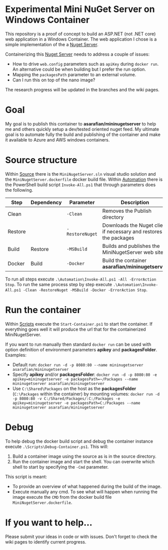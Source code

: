 # Experimental Mini NuGet Server on Windows Container

This repository is a proof of concept to build an ASP.NET (not .NET core) web application in a Windows Container. 
The web application I chose is a simple implementation of the a [Nuget Server](http://nugetserver.net/). 

Containerizing this [Nuget Server](http://nugetserver.net/) needs to address a couple of issues:

- How to drive `web.config` parameters such as `apiKey` during `docker run`. An alternative could be when building but I prefer the run option.
- Mapping the `packagesPath` parameter to an external volume.
- Can I run this on top of the nano image?

The research progress will be updated in the branches and the wiki pages.

# Goal 

My goal is to publish this container to **asarafian/mininugetserver** to help me and others quickly setup a dev/tested oriented nuget feed. 
My ultimate goal is to automate fully the build and publishing of the container and make it available to Azure and AWS windows containers.

# Source structure

Within [Source](Source) there is the `MiniNugetServer.sln` visual studio solution and the `MiniNugetServer.dockerfile` docker build file. 
Within [Automation](Automation) there is the PowerShell build script `Invoke-All.ps1` that through parameters does the following.

| Step | Dependency | Parameter | Description |
| ---- | ---------- | --------- | ----------- |
| Clean | | `-Clean` | Removes the Publish directory |
| Restore | | `-RestoreNuget` | Downloads the Nuget client if necessary and restores the packages |
| Build | Restore | `-MSBuild` | Builds and publishes the MiniNugetServer web site |
| Docker | Build | `-Docker` |  Build the container **asarafian/mininugetserver** |

To run all steps execute `.\Automation\Invoke-All.ps1 -All -ErrorAction Stop`. 
To run the same process step by step execute `.\Automation\Invoke-All.ps1 -Clean -RestoreNuget -MSBuild -Docker -ErrorAction Stop`. 

# Run the container

Within [Scripts](Scripts) execute the `Start-Container.ps1` to start the container. 
If everything goes well it will produce the url that for the containerized MiniNugetServer.

If you want to run manually then standard `docker run` can be used with option definition of environment parameters **apikey** and **packagesFolder**. Examples:

- Default run: `docker run -d -p 8080:80 --name mininugetserver asarafian/mininugetserver`
- Specify **apikey** and/or **packagesFolder**: `docker run -d -p 8080:80 -e apikey=mininugetserver -e packagesPath=~/Packages --name mininugetserver asarafian/mininugetserver`
- Use `C:\Shared\Packages` on the host as the **packagesFolder** (`C:\Packages` within the container) by mounting volumes: `docker run -d -p 8080:80 -v C:/Shared/Packages/:C:/Packages -e apikey=mininugetserver -e packagesPath=C:/Packages --name mininugetserver asarafian/mininugetserver`

# Debug 

To help debug the docker build script and debug the container instance execute `.\Scripts\Debug-Container.ps1`. 
This will:

1. Build a container image using the source as is in the source directory.
1. Run the container image and start the shell. You can overwrite which shell to start by specifying the `-Cmd` parameter. 

This script is meant:
- To provide an overview of what happened during the build of the image.
- Execute manually any cmd. To see what will happen when running the image execute the `CMD` from the docker build file `MiniNugetServer.dockerfile`.

# If you want to help...

Please submit your ideas in code or with issues. 
Don't forget to check the wiki pages to identify current progress.
